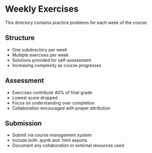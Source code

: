 # Weekly Exercises

This directory contains practice problems for each week of the course.

## Structure
- One subdirectory per week
- Multiple exercises per week
- Solutions provided for self-assessment
- Increasing complexity as course progresses

## Assessment
- Exercises contribute 40% of final grade
- Lowest score dropped
- Focus on understanding over completion
- Collaboration encouraged with proper attribution

## Submission
- Submit via course management system
- Include both .ipynb and .html exports
- Document any collaboration or external resources used
